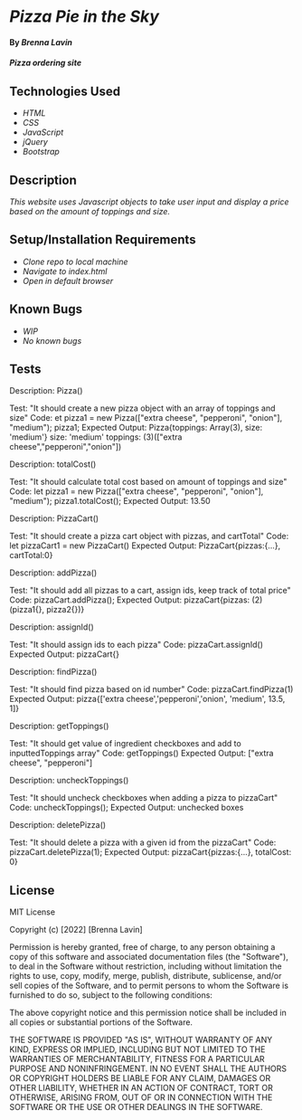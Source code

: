 # _Pizza Pie in the Sky_

#### By _**Brenna Lavin**_

#### _Pizza ordering site_

## Technologies Used

* _HTML_
* _CSS_
* _JavaScript_
* _jQuery_
* _Bootstrap_

## Description

_This website uses Javascript objects to take user input and display a price based on the amount of toppings and size._

## Setup/Installation Requirements

* _Clone repo to local machine_
* _Navigate to index.html_
* _Open in default browser_

## Known Bugs

* _WIP_
* _No known bugs_

## Tests

Description: Pizza()

Test: "It should create a new pizza object with an array of toppings and size"
Code:
et pizza1 = new Pizza(["extra cheese", "pepperoni", "onion"], "medium");
pizza1;
Expected Output:
Pizza{toppings: Array(3), size: 'medium'}
size: 'medium'
toppings: (3)(["extra cheese","pepperoni","onion"])

Description: totalCost()

Test: "It should calculate total cost based on amount of toppings and size"
Code:
let pizza1 = new Pizza(["extra cheese", "pepperoni", "onion"], "medium");
pizza1.totalCost();
Expected Output:
13.50

Description: PizzaCart()

Test: "It should create a pizza cart object with pizzas, and cartTotal"
Code:
let pizzaCart1 = new PizzaCart()
Expected Output:
PizzaCart{pizzas:{...}, cartTotal:0}

Description: addPizza()

Test: "It should add all pizzas to a cart, assign ids, keep track of total price"
Code:
pizzaCart.addPizza();
Expected Output:
pizzaCart{pizzas: (2)(pizza1{}, pizza2{})}

Description: assignId()

Test: "It should assign ids to each pizza"
Code:
pizzaCart.assignId()
Expected Output:
pizzaCart{}

Description: findPizza()

Test: "It should find pizza based on id number"
Code:
pizzaCart.findPizza(1)
Expected Output:
pizza{['extra cheese','pepperoni','onion', 'medium', 13.5, 1]}

Description: getToppings()

Test: "It should get value of ingredient checkboxes and add to inputtedToppings array"
Code:
getToppings()
Expected Output:
["extra cheese", "pepperoni"]

Description: uncheckToppings()

Test: "It should uncheck checkboxes when adding a pizza to pizzaCart"
Code:
uncheckToppings();
Expected Output:
unchecked boxes

Description: deletePizza()

Test: "It should delete a pizza with a given id from the pizzaCart"
Code:
pizzaCart.deletePizza(1);
Expected Output:
pizzaCart{pizzas:{...}, totalCost: 0}
## License

MIT License

Copyright (c) [2022] [Brenna Lavin]

Permission is hereby granted, free of charge, to any person obtaining a copy
of this software and associated documentation files (the "Software"), to deal
in the Software without restriction, including without limitation the rights
to use, copy, modify, merge, publish, distribute, sublicense, and/or sell
copies of the Software, and to permit persons to whom the Software is
furnished to do so, subject to the following conditions:

The above copyright notice and this permission notice shall be included in all
copies or substantial portions of the Software.

THE SOFTWARE IS PROVIDED "AS IS", WITHOUT WARRANTY OF ANY KIND, EXPRESS OR
IMPLIED, INCLUDING BUT NOT LIMITED TO THE WARRANTIES OF MERCHANTABILITY,
FITNESS FOR A PARTICULAR PURPOSE AND NONINFRINGEMENT. IN NO EVENT SHALL THE
AUTHORS OR COPYRIGHT HOLDERS BE LIABLE FOR ANY CLAIM, DAMAGES OR OTHER
LIABILITY, WHETHER IN AN ACTION OF CONTRACT, TORT OR OTHERWISE, ARISING FROM,
OUT OF OR IN CONNECTION WITH THE SOFTWARE OR THE USE OR OTHER DEALINGS IN THE
SOFTWARE.
